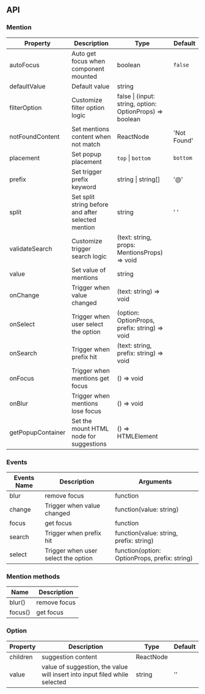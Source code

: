 ## API

### Mention

| Property | Description | Type | Default |
| --- | --- | --- | --- |
| autoFocus | Auto get focus when component mounted | boolean | `false` |
| defaultValue | Default value | string |  |
| filterOption | Customize filter option logic | false \| (input: string, option: OptionProps) => boolean |  |
| notFoundContent | Set mentions content when not match | ReactNode | 'Not Found' |
| placement | Set popup placement | `top` \| `bottom` | `bottom` |
| prefix | Set trigger prefix keyword | string \| string[] | '@' |
| split | Set split string before and after selected mention | string | ' ' |
| validateSearch | Customize trigger search logic | (text: string, props: MentionsProps) => void |  |
| value | Set value of mentions | string |  |
| onChange | Trigger when value changed | (text: string) => void |  |
| onSelect | Trigger when user select the option | (option: OptionProps, prefix: string) => void |  |
| onSearch | Trigger when prefix hit | (text: string, prefix: string) => void |  |
| onFocus | Trigger when mentions get focus | () => void |  |
| onBlur | Trigger when mentions lose focus | () => void |  |
| getPopupContainer | Set the mount HTML node for suggestions | () => HTMLElement |  |

### Events

| Events Name | Description | Arguments |
| --- | --- | --- |
| blur | remove focus | function |
| change | Trigger when value changed | function(value: string) |
| focus | get focus | function |
| search | Trigger when prefix hit | function(value: string, prefix: string) |
| select | Trigger when user select the option | function(option: OptionProps, prefix: string) |

### Mention methods

| Name    | Description  |
| ------- | ------------ |
| blur()  | remove focus |
| focus() | get focus    |

### Option

| Property | Description | Type | Default |
| --- | --- | --- | --- |
| children | suggestion content | ReactNode |  |
| value | value of suggestion, the value will insert into input filed while selected | string | '' |
